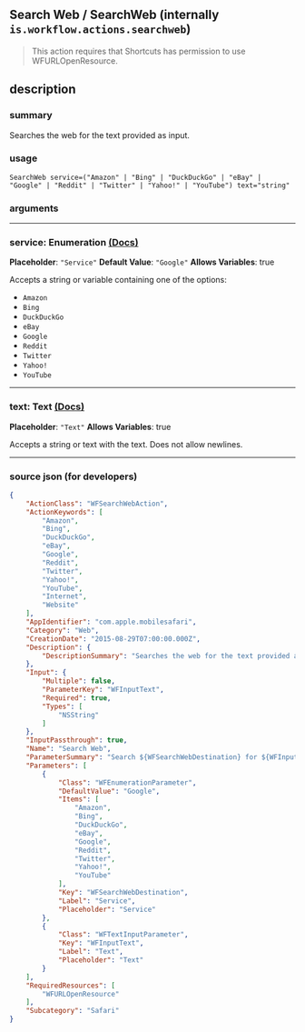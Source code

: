 
## Search Web / SearchWeb (internally `is.workflow.actions.searchweb`)

> This action requires that Shortcuts has permission to use WFURLOpenResource.


## description

### summary

Searches the web for the text provided as input.


### usage
```
SearchWeb service=("Amazon" | "Bing" | "DuckDuckGo" | "eBay" | "Google" | "Reddit" | "Twitter" | "Yahoo!" | "YouTube") text="string"
```

### arguments

---

### service: Enumeration [(Docs)](https://pfgithub.github.io/shortcutslang/gettingstarted#enum-select-field)
**Placeholder**: `"Service"`
**Default Value**: `"Google"`
**Allows Variables**: true



Accepts a string 
or variable
containing one of the options:

- `Amazon`
- `Bing`
- `DuckDuckGo`
- `eBay`
- `Google`
- `Reddit`
- `Twitter`
- `Yahoo!`
- `YouTube`

---

### text: Text [(Docs)](https://pfgithub.github.io/shortcutslang/gettingstarted#text-field)
**Placeholder**: `"Text"`
**Allows Variables**: true



Accepts a string 
or text
with the text. Does not allow newlines.

---

### source json (for developers)

```json
{
	"ActionClass": "WFSearchWebAction",
	"ActionKeywords": [
		"Amazon",
		"Bing",
		"DuckDuckGo",
		"eBay",
		"Google",
		"Reddit",
		"Twitter",
		"Yahoo!",
		"YouTube",
		"Internet",
		"Website"
	],
	"AppIdentifier": "com.apple.mobilesafari",
	"Category": "Web",
	"CreationDate": "2015-08-29T07:00:00.000Z",
	"Description": {
		"DescriptionSummary": "Searches the web for the text provided as input."
	},
	"Input": {
		"Multiple": false,
		"ParameterKey": "WFInputText",
		"Required": true,
		"Types": [
			"NSString"
		]
	},
	"InputPassthrough": true,
	"Name": "Search Web",
	"ParameterSummary": "Search ${WFSearchWebDestination} for ${WFInputText}",
	"Parameters": [
		{
			"Class": "WFEnumerationParameter",
			"DefaultValue": "Google",
			"Items": [
				"Amazon",
				"Bing",
				"DuckDuckGo",
				"eBay",
				"Google",
				"Reddit",
				"Twitter",
				"Yahoo!",
				"YouTube"
			],
			"Key": "WFSearchWebDestination",
			"Label": "Service",
			"Placeholder": "Service"
		},
		{
			"Class": "WFTextInputParameter",
			"Key": "WFInputText",
			"Label": "Text",
			"Placeholder": "Text"
		}
	],
	"RequiredResources": [
		"WFURLOpenResource"
	],
	"Subcategory": "Safari"
}
```
